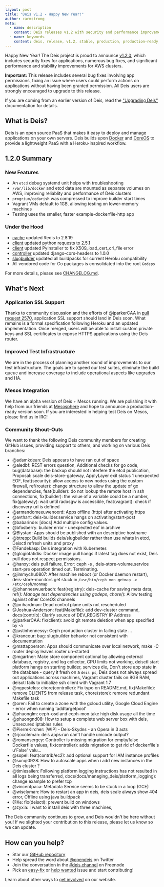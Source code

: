 ```yaml
---
layout: post
title: "Deis v1.2 - Happy New Year!"
author: carmstrong
meta:
  - name: description
    content: Deis releases v1.2 with security and performance improvements and added tests.
  - name: keywords
    content: deis, release, v1.2, stable, production, production-ready, paas, private paas, heroku, github, docker, coreos, opdemand, enterprise
---
```


Happy New Year! The Deis project is proud to announce [v1.2.0](https://github.com/deis/deis/releases/tag/v1.2.0), which includes security fixes for applications, numerous bug fixes, and significant performance and stability improvements for AWS clusters.

**Important:** This release includes several bug fixes involving app permissions, fixing an issue where users could perform actions on applications without having been granted permission. All Deis users are strongly encouraged to upgrade to this release.

<!--more-->

If you are coming from an earlier version of Deis, read the ["Upgrading Deis"](http://docs.deis.io/en/latest/managing_deis/upgrading-deis/) documentation for details.

## What is Deis?

Deis is an open source PaaS that makes it easy to deploy and manage applications on your own servers. Deis builds upon [Docker](http://docker.io/) and [CoreOS](https://coreos.com/) to provide a lightweight PaaS with a Heroku-inspired workflow.

## 1.2.0 Summary

### New Features

- An `etcd` debug systemd unit helps with troubleshooting
- `/var/lib/docker` and etcd data are mounted as separate volumes on AWS, improving reliablity and performance of Deis clusters
- `progrium/cedarish` was compressed to improve builder start times
- Vagrant VMs default to 1GB, allowing testing on lower-memory machines
- Testing uses the smaller, faster example-dockerfile-http app

### Under the Hood

- [cache](https://github.com/deis/deis/blob/master/cache) updated Redis to 2.8.19
- [client](https://github.com/deis/deis/blob/master/client) updated python requests to 2.5.1
- [client](https://github.com/deis/deis/blob/master/client) updated PyInstaller to fix X509_load_cert_crl_file error
- [controller](https://github.com/deis/deis/blob/master/controller) updated django-cors-headers to 1.0.0
- [slugbuilder](https://github.com/deis/deis/tree/master/builder/image/slugbuilder) updated all buildpacks for current Heroku compatibility
- All vendored code for Go packages is consolidated into the root `Godeps`

For more details, please see [CHANGELOG.md](https://github.com/deis/deis/blob/master/CHANGELOG.md).

## What's Next

### Application SSL Support

Thanks to community discussion and the efforts of @jparkerCAA in [pull request 2570](https://github.com/deis/deis/pull/2570), application SSL support should land in Deis soon. What remains is a formal specification following Heroku and an updated implementation. Once merged, users will be able to install custom private keys and SSL certificates to expose HTTPS applications using the Deis router.

### Improved Test Infrastructure

We are in the process of planning another round of improvements to our test infrastructure.  The goals are to speed our test suites, eliminate the build queue and increase coverage to include operational aspects like upgrades and HA.

### Mesos Integration

We have an alpha version of Deis + Mesos running.  We are polishing it with help from our friends at [Mesosphere](http://mesosphere.io/) and hope to announce a production-ready version soon.  If you are interested in helping test Deis on Mesos, please find us in IRC!

### Community Shout-Outs

We want to thank the following Deis community members for creating GitHub issues,
providing support to others, and working on various Deis branches:

- @adamkdean: Deis appears to have ran out of space
- @aledbf: REST errors question, Additional checks for go code, bug(database): the backup should not interfere the etcd publication, Proposal: scale deis-store-gateway, ApplyLayer exit status 1 unexpected EOF, feat(security): allow access to new nodes using the custom firewall, ref(router): change structure to allow the update of go dependencies, feat(builder): do not lookup the remote host in ssh connections, fix(builder): the value of a variable could be a number, fix(gateway): wait until radosgw is accessible, feat(vagrant): check if discovery url is defined
- @armandomeeuwenoord: Apps offline (http) after activating https
- @avthart: deis-builder.service hangs on activating/start-post
- @babarinde: [docs] Add multiple config values.
- @bfosberry: builder error - unexpected eof in archive
- @Blystad: Apps should be published with an descriptive hostname
- @btrepp: Build builds deis/slugbuilder rather than use whats in etcd, Deisctl refresh units and proxy
- @Fandekasp: Deis integration with Kubernetes
- @glogiotatidis: Docker image pull hangs if latest tag does not exist, Deis pull does not respect permissions.
- @hanxy: deis pull failure, Error: ceph -s , deis-store-volume.service start-pre operation timed out. Terminating.
- @jimmychu0807: After machine reboot (or Docker daemon restart), deis-store-monitors get stuck in `/usr/bin/ceph mon getmap -o /etc/ceph/monmap`
- @johanneswuerbach: feat(registry): deis-cache for saving meta data, ref(*): Manage test dependencies using godeps, chore(*): Allow testing against other CoreOS channels
- @jorihardman: Dead control plane units not rescheduled
- @Joshua-Anderson: feat(Makefile): add dev-cluster command, docs(contrib): Clarify source of DEV_REGISTRY IP Address
- @jparkerCAA: fix(client): avoid git remote deletion when app specified by -a
- @justinhennessy: Ceph production cluster in failing state ...
- @krancour: bug: slugbuilder behavior not consistent with documentation
- @mattapperson: Apps should communicate over local network, make -C router deploy leaves router un-started
- @mgartner: Make store component optional by allowing external database, registry, and log collector, CPU limits not working, deisctl start platform hangs on starting builder, services die, Don't store app state in the database - query it fresh on a `deis ps`, Deis does not always spread out applications across machines, Vagrant cluster fails on 8GB RAM, deisctl fails to initialize ssh client with Vagrant 1.7
- @ngpestelos: chore(controller): Fix typo on README.md, fix(Makefile): remove CLIENTS from release task, chore(store): remove redundant Makefile task
- @oren: Fail to create a zone with the gcloud utility, Google Cloud Engine - error when running 'addtargetpool'
- @phuonglm: ceph-osd and ceph-mon take high disk usage all the time
- @phuongnd08: How to setup a complete web server box with deis, Unsecured iptables rules
- @PierreKircher: [WIP] - Deis-Skydns - an Opera in 3 acts
- @rjocoleman: deis apps:run can't handle unicode output?
- @romansergey: Controller is missing migration for empty/false Dockerfile values, fix(controller): adds migration to get rid of dockerfile's u'False' valu...
- @sopel: feat(contrib/ec2): add optional support for IAM instance profiles
- @sunqi0928: How to autoscale apps when i add new instances in the Deis cluster  ?
- @timlesallen: Following platform logging instructions has not resulted in all logs being transferred, docs(docs/managing_deis/platform_logging): change example to prefer tcp
- @vincentpaca: Metadata Service seems to be stuck in a loop (GCE)
- @wiselyman: How to restart an app in deis, deis scale always show 404 error, Offline using java buildpack
- @Xe: fix(deisctl): prevent build on windows
- @zyxia: I want to install deis with three machines,

The Deis community continues to grow, and Deis wouldn't be here without you! If we slighted your contribution to this release, please let us know so we can update.

## How can you help?

* Star our [GitHub repository](https://github.com/opdemand/deis)
* Help spread the word about [@opendeis](http://twitter.com/opendeis) on Twitter
* Join the conversation in the [#deis channel](https://botbot.me/freenode/deis/) on Freenode
* Pick an [easy-fix](https://github.com/deis/deis/labels/easy-fix) or [help wanted](https://github.com/deis/deis/labels/help%20wanted) issue and start contributing!

Learn about other ways to [get involved](http://deis.io/get-involved/) on our website.
